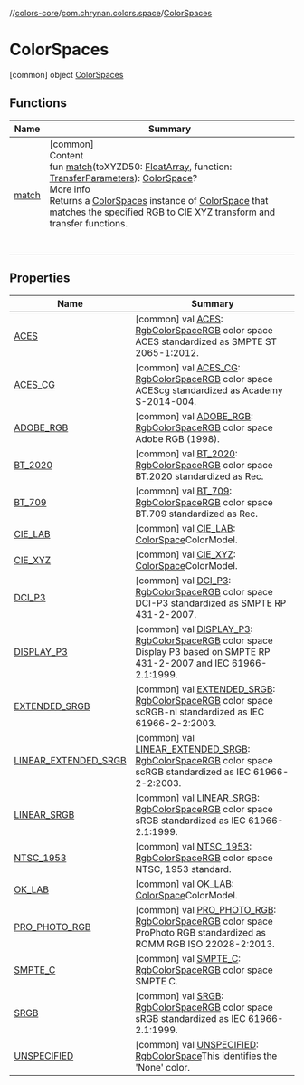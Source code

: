 //[colors-core](../../../index.md)/[com.chrynan.colors.space](../index.md)/[ColorSpaces](index.md)



# ColorSpaces  
 [common] object [ColorSpaces](index.md)   


## Functions  
  
|  Name |  Summary | 
|---|---|
| <a name="com.chrynan.colors.space/ColorSpaces/match/#kotlin.FloatArray#com.chrynan.colors.space.TransferParameters/PointingToDeclaration/"></a>[match](match.md)| <a name="com.chrynan.colors.space/ColorSpaces/match/#kotlin.FloatArray#com.chrynan.colors.space.TransferParameters/PointingToDeclaration/"></a>[common]  <br>Content  <br>fun [match](match.md)(toXYZD50: [FloatArray](https://kotlinlang.org/api/latest/jvm/stdlib/kotlin/-float-array/index.html), function: [TransferParameters](../-transfer-parameters/index.md)): [ColorSpace](../-color-space/index.md)?  <br>More info  <br>Returns a [ColorSpaces](index.md) instance of [ColorSpace](../-color-space/index.md) that matches the specified RGB to CIE XYZ transform and transfer functions.  <br><br><br>|


## Properties  
  
|  Name |  Summary | 
|---|---|
| <a name="com.chrynan.colors.space/ColorSpaces/ACES/#/PointingToDeclaration/"></a>[ACES](-a-c-e-s.md)| <a name="com.chrynan.colors.space/ColorSpaces/ACES/#/PointingToDeclaration/"></a> [common] val [ACES](-a-c-e-s.md): [RgbColorSpace](../-rgb-color-space/index.md)[RGB](../-rgb-color-space/index.md) color space ACES standardized as SMPTE ST 2065-1:2012.   <br>|
| <a name="com.chrynan.colors.space/ColorSpaces/ACES_CG/#/PointingToDeclaration/"></a>[ACES_CG](-a-c-e-s_-c-g.md)| <a name="com.chrynan.colors.space/ColorSpaces/ACES_CG/#/PointingToDeclaration/"></a> [common] val [ACES_CG](-a-c-e-s_-c-g.md): [RgbColorSpace](../-rgb-color-space/index.md)[RGB](../-rgb-color-space/index.md) color space ACEScg standardized as Academy S-2014-004.   <br>|
| <a name="com.chrynan.colors.space/ColorSpaces/ADOBE_RGB/#/PointingToDeclaration/"></a>[ADOBE_RGB](-a-d-o-b-e_-r-g-b.md)| <a name="com.chrynan.colors.space/ColorSpaces/ADOBE_RGB/#/PointingToDeclaration/"></a> [common] val [ADOBE_RGB](-a-d-o-b-e_-r-g-b.md): [RgbColorSpace](../-rgb-color-space/index.md)[RGB](../-rgb-color-space/index.md) color space Adobe RGB (1998).   <br>|
| <a name="com.chrynan.colors.space/ColorSpaces/BT_2020/#/PointingToDeclaration/"></a>[BT_2020](-b-t_2020.md)| <a name="com.chrynan.colors.space/ColorSpaces/BT_2020/#/PointingToDeclaration/"></a> [common] val [BT_2020](-b-t_2020.md): [RgbColorSpace](../-rgb-color-space/index.md)[RGB](../-rgb-color-space/index.md) color space BT.2020 standardized as Rec.   <br>|
| <a name="com.chrynan.colors.space/ColorSpaces/BT_709/#/PointingToDeclaration/"></a>[BT_709](-b-t_709.md)| <a name="com.chrynan.colors.space/ColorSpaces/BT_709/#/PointingToDeclaration/"></a> [common] val [BT_709](-b-t_709.md): [RgbColorSpace](../-rgb-color-space/index.md)[RGB](../-rgb-color-space/index.md) color space BT.709 standardized as Rec.   <br>|
| <a name="com.chrynan.colors.space/ColorSpaces/CIE_LAB/#/PointingToDeclaration/"></a>[CIE_LAB](-c-i-e_-l-a-b.md)| <a name="com.chrynan.colors.space/ColorSpaces/CIE_LAB/#/PointingToDeclaration/"></a> [common] val [CIE_LAB](-c-i-e_-l-a-b.md): [ColorSpace](../-color-space/index.md)ColorModel.   <br>|
| <a name="com.chrynan.colors.space/ColorSpaces/CIE_XYZ/#/PointingToDeclaration/"></a>[CIE_XYZ](-c-i-e_-x-y-z.md)| <a name="com.chrynan.colors.space/ColorSpaces/CIE_XYZ/#/PointingToDeclaration/"></a> [common] val [CIE_XYZ](-c-i-e_-x-y-z.md): [ColorSpace](../-color-space/index.md)ColorModel.   <br>|
| <a name="com.chrynan.colors.space/ColorSpaces/DCI_P3/#/PointingToDeclaration/"></a>[DCI_P3](-d-c-i_-p3.md)| <a name="com.chrynan.colors.space/ColorSpaces/DCI_P3/#/PointingToDeclaration/"></a> [common] val [DCI_P3](-d-c-i_-p3.md): [RgbColorSpace](../-rgb-color-space/index.md)[RGB](../-rgb-color-space/index.md) color space DCI-P3 standardized as SMPTE RP 431-2-2007.   <br>|
| <a name="com.chrynan.colors.space/ColorSpaces/DISPLAY_P3/#/PointingToDeclaration/"></a>[DISPLAY_P3](-d-i-s-p-l-a-y_-p3.md)| <a name="com.chrynan.colors.space/ColorSpaces/DISPLAY_P3/#/PointingToDeclaration/"></a> [common] val [DISPLAY_P3](-d-i-s-p-l-a-y_-p3.md): [RgbColorSpace](../-rgb-color-space/index.md)[RGB](../-rgb-color-space/index.md) color space Display P3 based on SMPTE RP 431-2-2007 and IEC 61966-2.1:1999.   <br>|
| <a name="com.chrynan.colors.space/ColorSpaces/EXTENDED_SRGB/#/PointingToDeclaration/"></a>[EXTENDED_SRGB](-e-x-t-e-n-d-e-d_-s-r-g-b.md)| <a name="com.chrynan.colors.space/ColorSpaces/EXTENDED_SRGB/#/PointingToDeclaration/"></a> [common] val [EXTENDED_SRGB](-e-x-t-e-n-d-e-d_-s-r-g-b.md): [RgbColorSpace](../-rgb-color-space/index.md)[RGB](../-rgb-color-space/index.md) color space scRGB-nl standardized as IEC 61966-2-2:2003.   <br>|
| <a name="com.chrynan.colors.space/ColorSpaces/LINEAR_EXTENDED_SRGB/#/PointingToDeclaration/"></a>[LINEAR_EXTENDED_SRGB](-l-i-n-e-a-r_-e-x-t-e-n-d-e-d_-s-r-g-b.md)| <a name="com.chrynan.colors.space/ColorSpaces/LINEAR_EXTENDED_SRGB/#/PointingToDeclaration/"></a> [common] val [LINEAR_EXTENDED_SRGB](-l-i-n-e-a-r_-e-x-t-e-n-d-e-d_-s-r-g-b.md): [RgbColorSpace](../-rgb-color-space/index.md)[RGB](../-rgb-color-space/index.md) color space scRGB standardized as IEC 61966-2-2:2003.   <br>|
| <a name="com.chrynan.colors.space/ColorSpaces/LINEAR_SRGB/#/PointingToDeclaration/"></a>[LINEAR_SRGB](-l-i-n-e-a-r_-s-r-g-b.md)| <a name="com.chrynan.colors.space/ColorSpaces/LINEAR_SRGB/#/PointingToDeclaration/"></a> [common] val [LINEAR_SRGB](-l-i-n-e-a-r_-s-r-g-b.md): [RgbColorSpace](../-rgb-color-space/index.md)[RGB](../-rgb-color-space/index.md) color space sRGB standardized as IEC 61966-2.1:1999.   <br>|
| <a name="com.chrynan.colors.space/ColorSpaces/NTSC_1953/#/PointingToDeclaration/"></a>[NTSC_1953](-n-t-s-c_1953.md)| <a name="com.chrynan.colors.space/ColorSpaces/NTSC_1953/#/PointingToDeclaration/"></a> [common] val [NTSC_1953](-n-t-s-c_1953.md): [RgbColorSpace](../-rgb-color-space/index.md)[RGB](../-rgb-color-space/index.md) color space NTSC, 1953 standard.   <br>|
| <a name="com.chrynan.colors.space/ColorSpaces/OK_LAB/#/PointingToDeclaration/"></a>[OK_LAB](-o-k_-l-a-b.md)| <a name="com.chrynan.colors.space/ColorSpaces/OK_LAB/#/PointingToDeclaration/"></a> [common] val [OK_LAB](-o-k_-l-a-b.md): [ColorSpace](../-color-space/index.md)ColorModel.   <br>|
| <a name="com.chrynan.colors.space/ColorSpaces/PRO_PHOTO_RGB/#/PointingToDeclaration/"></a>[PRO_PHOTO_RGB](-p-r-o_-p-h-o-t-o_-r-g-b.md)| <a name="com.chrynan.colors.space/ColorSpaces/PRO_PHOTO_RGB/#/PointingToDeclaration/"></a> [common] val [PRO_PHOTO_RGB](-p-r-o_-p-h-o-t-o_-r-g-b.md): [RgbColorSpace](../-rgb-color-space/index.md)[RGB](../-rgb-color-space/index.md) color space ProPhoto RGB standardized as ROMM RGB ISO 22028-2:2013.   <br>|
| <a name="com.chrynan.colors.space/ColorSpaces/SMPTE_C/#/PointingToDeclaration/"></a>[SMPTE_C](-s-m-p-t-e_-c.md)| <a name="com.chrynan.colors.space/ColorSpaces/SMPTE_C/#/PointingToDeclaration/"></a> [common] val [SMPTE_C](-s-m-p-t-e_-c.md): [RgbColorSpace](../-rgb-color-space/index.md)[RGB](../-rgb-color-space/index.md) color space SMPTE C.   <br>|
| <a name="com.chrynan.colors.space/ColorSpaces/SRGB/#/PointingToDeclaration/"></a>[SRGB](-s-r-g-b.md)| <a name="com.chrynan.colors.space/ColorSpaces/SRGB/#/PointingToDeclaration/"></a> [common] val [SRGB](-s-r-g-b.md): [RgbColorSpace](../-rgb-color-space/index.md)[RGB](../-rgb-color-space/index.md) color space sRGB standardized as IEC 61966-2.1:1999.   <br>|
| <a name="com.chrynan.colors.space/ColorSpaces/UNSPECIFIED/#/PointingToDeclaration/"></a>[UNSPECIFIED](-u-n-s-p-e-c-i-f-i-e-d.md)| <a name="com.chrynan.colors.space/ColorSpaces/UNSPECIFIED/#/PointingToDeclaration/"></a> [common] val [UNSPECIFIED](-u-n-s-p-e-c-i-f-i-e-d.md): [RgbColorSpace](../-rgb-color-space/index.md)This identifies the 'None' color.   <br>|

